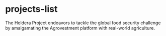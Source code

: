 # projects-list
The Heldera Project endeavors to tackle the global food security challenge by amalgamating the Agrovestment platform with real-world agriculture. 

